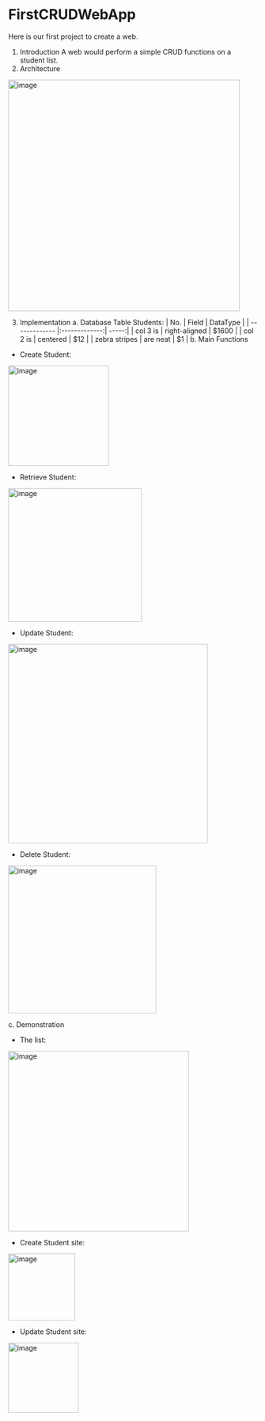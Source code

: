 # FirstCRUDWebApp
Here is our first project to create a web.
1. Introduction
A web would perform a simple CRUD functions on a student list.
2. Architecture
 <img width="468" alt="image" src="https://github.com/tttttien/FirstCRUDWebApp/assets/146319379/600db75b-7eac-4e87-ac3c-07c7a8b6f18c">

3. Implementation
a. Database
Table Students:
| No.           | Field         | DataType  |
| ------------- |:-------------:| -----:|
| col 3 is      | right-aligned | $1600 |
| col 2 is      | centered      |   $12 |
| zebra stripes | are neat      |    $1 |
b. Main Functions
- Create Student:
 <img width="203" alt="image" src="https://github.com/tttttien/FirstCRUDWebApp/assets/146319379/a0c05986-75cc-4740-96d8-e7a28bf50918">

- Retrieve Student:
 <img width="270" alt="image" src="https://github.com/tttttien/FirstCRUDWebApp/assets/146319379/9af0e8d7-96fd-40cc-b88c-52f5640ee3ca">

- Update Student:
 <img width="403" alt="image" src="https://github.com/tttttien/FirstCRUDWebApp/assets/146319379/66bf2e45-0cc9-4581-abde-6678935f8194">

- Delete Student:
 <img width="299" alt="image" src="https://github.com/tttttien/FirstCRUDWebApp/assets/146319379/1e885ae5-5918-4893-af93-51d0b1dce908">

c. Demonstration
- The list:
 <img width="365" alt="image" src="https://github.com/tttttien/FirstCRUDWebApp/assets/146319379/63e1b05b-43ce-41a0-b7de-fb10c079aefe">

- Create Student site:
 <img width="135" alt="image" src="https://github.com/tttttien/FirstCRUDWebApp/assets/146319379/1ad60b12-0fbf-4fc9-9a16-2a4d8ba1cfc9">

- Update Student site:
 <img width="142" alt="image" src="https://github.com/tttttien/FirstCRUDWebApp/assets/146319379/c07bb875-462d-4334-9736-8c8824a4f435">


